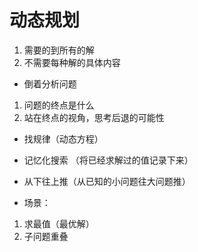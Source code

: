 # 动态规划
 1. 需要的到所有的解
 2. 不需要每种解的具体内容

 - 倒着分析问题
 1. 问题的终点是什么
 2. 站在终点的视角，思考后退的可能性


 - 找规律（动态方程）
 - 记忆化搜索 （将已经求解过的值记录下来）
 - 从下往上推（从已知的小问题往大问题推）


 - 场景：
 1. 求最值（最优解）
 2. 子问题重叠